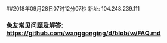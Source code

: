 ##2018年09月28日07时12分07秒 新址: 104.248.239.111
### 兔友常见问题及解答: https://github.com/wanggonging/d/blob/w/FAQ.md
